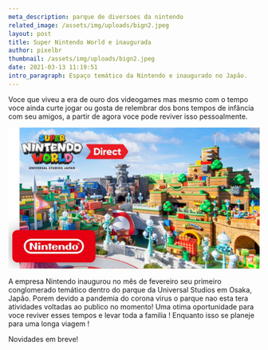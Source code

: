 ```yaml
---
meta_description: parque de diversoes da nintendo
related_image: /assets/img/uploads/bign2.jpeg
layout: post
title: Super Nintendo World e inaugurada
author: pixelbr
thumbnail: /assets/img/uploads/bign2.jpeg
date: 2021-03-13 11:19:51
intro_paragraph: Espaço temático da Nintendo e inaugurado no Japão.
---
```

Voce que viveu a era de ouro dos videogames mas mesmo com o tempo voce ainda curte jogar ou gosta de relembrar dos bons tempos de infância com seu amigos, a partir de agora voce pode reviver isso pessoalmente.


![](/assets/img/uploads/bign4.jpg)



A empresa Nintendo inaugurou no mês de fevereiro seu primeiro conglomerado temático dentro do parque da Universal Studios em Osaka, Japão. Porem devido a pandemia do corona virus o parque nao esta tera atividades voltadas ao publico no momento! Uma otima oportunidade para voce reviver esses tempos e levar toda a familia ! Enquanto isso se planeje para uma longa viagem ! 

Novidades em breve!
